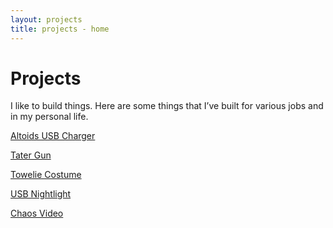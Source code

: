 ```yaml
---
layout: projects
title: projects - home
---
```


Projects
========

I like to build things. Here are some things that I’ve built for various jobs and in my personal life.

[Altoids USB Charger](altoids-ipod-charger.html)

[Tater Gun](tater-gun.html)

[Towelie Costume](towelie-costume.html)

[USB Nightlight](usb-nightlight.html)

[Chaos Video](chaos-video.html)
